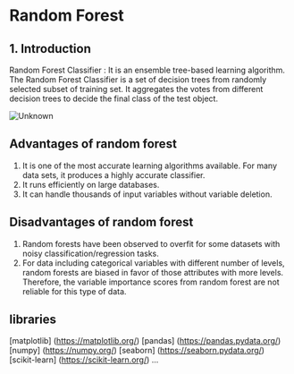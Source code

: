# Random Forest #

## 1. Introduction ##
Random Forest Classifier :
It is an ensemble tree-based learning algorithm. The Random Forest Classifier is a set of decision trees from randomly selected subset of training set. It aggregates the votes from different decision trees to decide the final class of the test object.



![Unknown](https://user-images.githubusercontent.com/98185045/167270136-0efe9ed0-9edb-4c1a-bfa9-9864a0ab547c.png)

## Advantages of random forest ##
1. It is one of the most accurate learning algorithms available. For many data sets, it produces a highly accurate classifier.
2. It runs efficiently on large databases.
3. It can handle thousands of input variables without variable deletion.

## Disadvantages of random forest ##
1. Random forests have been observed to overfit for some datasets with noisy classification/regression tasks.
2. For data including categorical variables with different number of levels, random forests are biased in favor of those attributes with more levels. Therefore, the variable importance scores from random forest are not reliable for this type of data.

## libraries ##

[matplotlib] (https://matplotlib.org/)
[pandas] (https://pandas.pydata.org/)
[numpy] (https://numpy.org/)
[seaborn] (https://seaborn.pydata.org/)
[scikit-learn] (https://scikit-learn.org/) ...

